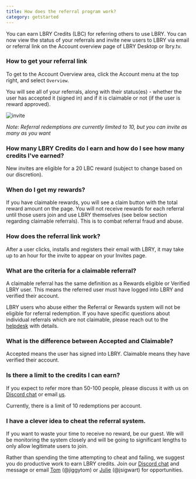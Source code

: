 ```yaml
---
title: How does the referral program work?
category: getstarted
---
```


You can earn LBRY Credits (LBC) for referring others to use LBRY. You can now view the status of your referrals and invite new users to LBRY via email or referral link on the Account overview page of LBRY Desktop or lbry.tv.

### How to get your referral link
To get to the Account Overview area, click the Account menu at the top right, and select `Overview`.

You will see all of your referrals, along with their status(es) - whether the user has accepted it (signed in) and if it is claimable or not (if the user is reward approved).

![invite]("https://spee.ch/f/invites.jpg)

*Note: Referral redemptions are currently limited to 10, but you can invite as many as you want*

### How many LBRY Credits do I earn and how do I see how many credits I've earned?

New invites are eligible for a 20 LBC reward (subject to change based on our discretion).

### When do I get my rewards?

If you have claimable rewards, you will see a claim button with the total reward amount on the page. You will not receive rewards for each referral until those users join and use LBRY themselves (see below section regarding claimable referrals). This is to combat referral fraud and abuse.

### How does the referral link work?

After a user clicks, installs and registers their email with LBRY, it may take up to an hour for the invite to appear on your Invites page.

### What are the criteria for a claimable referral?

A claimable referral has the same definition as a Rewards eligible or Verified LBRY user. This means the referred user must have logged into LBRY and verified their account.

LBRY users who abuse either the Referral or Rewards system will not be eligible for referral redemption. If you have specific questions about individual referrals which are not claimable, please reach out to the [helpdesk](mailto:help@lbry.com) with details.

### What is the difference between Accepted and Claimable?

Accepted means the user has signed into LBRY. Claimable means they have verified their account.

### Is there a limit to the credits I can earn?

If you expect to refer more than 50-100 people, please discuss it with us on [Discord chat](http://chat.lbry.com) or email [us](mailto:tom@lbry.com).

Currently, there is a limit of 10 redemptions per account.

### I have a clever idea to cheat the referral system.

If you want to waste your time to receive no reward, be our guest. We will be monitoring the system closely and will be going to significant lengths to only allow legitimate users to join.

Rather than spending the time attempting to cheat and failing, we suggest you do productive work to earn LBRY credits. Join our [Discord chat](http://chat.lbry.com) and message or email [Tom](mailto:tom@lbry.com) (@jiggytom) or [Julie](mailto:julie@lbry.com) (@jsigwart) for opportunities.
